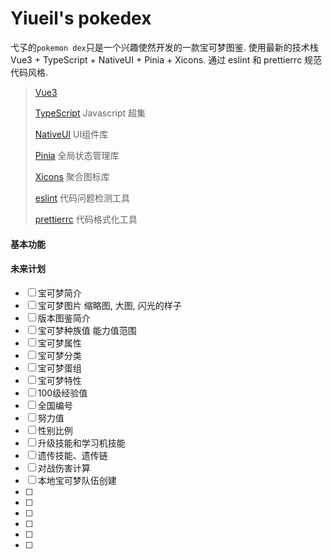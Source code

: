 # Yiueil's pokedex

弋孓的`pokemon dex`只是一个兴趣使然开发的一款宝可梦图鉴. 使用最新的技术栈 Vue3 + TypeScript + NativeUI + Pinia + Xicons.
通过 eslint 和 prettierrc 规范代码风格.

> [Vue3](https://cn.vuejs.org/)
>
> [TypeScript](https://www.typescriptlang.org/) Javascript 超集
>
> [NativeUI](https://github.com/tusen-ai/naive-ui) UI组件库
>
> [Pinia](https://github.com/vuejs/pinia) 全局状态管理库
>
> [Xicons](https://github.com/07akioni/xicons) 聚合图标库
>
> [eslint](https://zh-hans.eslint.org/docs/latest/use/getting-started) 代码问题检测工具
>
> [prettierrc](https://prettier.nodejs.cn/) 代码格式化工具

#### 基本功能

####

#### 未来计划

- [ ] 宝可梦简介
- [ ] 宝可梦图片 缩略图, 大图, 闪光的样子
- [ ] 版本图鉴简介
- [ ] 宝可梦种族值 能力值范围
- [ ] 宝可梦属性
- [ ] 宝可梦分类
- [ ] 宝可梦蛋组
- [ ] 宝可梦特性
- [ ] 100级经验值
- [ ] 全国编号
- [ ] 努力值
- [ ] 性别比例
- [ ] 升级技能和学习机技能
- [ ] 遗传技能、遗传链
- [ ] 对战伤害计算
- [ ] 本地宝可梦队伍创建
- [ ]
- [ ]
- [ ]
- [ ]
- [ ]
- [ ]
